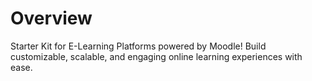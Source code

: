 # Overview

Starter Kit for E-Learning Platforms powered by Moodle! Build customizable, scalable, and engaging online learning experiences with ease.
